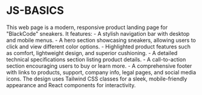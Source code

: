 # JS-BASICS
 This web page is a modern, responsive product landing page for "BlackCode" sneakers. It features:  - A stylish navigation bar with desktop and mobile menus. - A hero section showcasing sneakers, allowing users to click and view different color options. - Highlighted product features such as comfort, lightweight design, and superior cushioning. - A detailed technical specifications section listing product details. - A call-to-action section encouraging users to buy or learn more. - A comprehensive footer with links to products, support, company info, legal pages, and social media icons.  The design uses Tailwind CSS classes for a sleek, mobile-friendly appearance and React components for interactivity.
